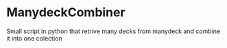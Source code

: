 # ManydeckCombiner
Small script in python that retrive many decks from manydeck and combine it into one colection
